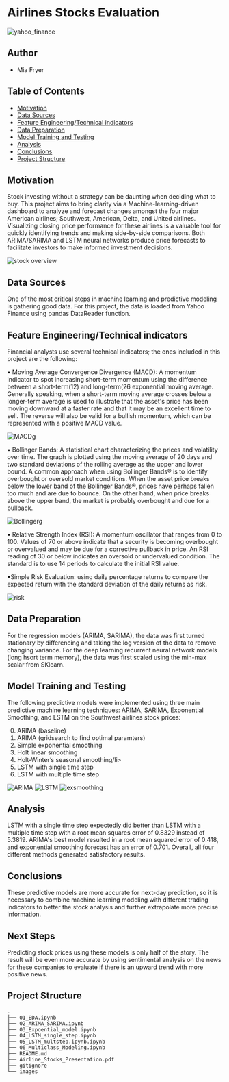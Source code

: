 # Airlines Stocks Evaluation 

![yahoo_finance](/images/yahoo_log.png)

## Author
* Mia Fryer

## Table of Contents
* [Motivation](#Motivation)
* [Data Sources](#Data_Sources)
* [Feature Engineering/Technical indicators](#Feature_Engineering_Technical_indicators)
* [Data Preparation](#data-preparation)
* [Model Training and Testing](#model-training-and-testing)
* [Analysis](#analysis)
* [Conclusions](#conclusions)
* [Project Structure](#project-structure)

## Motivation
Stock investing without a strategy can be daunting when deciding what to buy. This project aims to bring clarity via a Machine-learning-driven dashboard to analyze and forecast changes amongst the four major American airlines; Southwest, American, Delta, and United airlines. Visualizing closing price performance for these airlines is a valuable tool for quickly identifying trends and making side-by-side comparisons. Both ARIMA/SARIMA and LSTM neural networks produce price forecasts to facilitate investors to make informed investment decisions.

![stock overview](./images/overview.png)

## Data Sources
One of the most critical steps in machine learning and predictive modeling is gathering good data. For this project, the data is loaded from Yahoo Finance using pandas DataReader function.

## Feature Engineering/Technical indicators
Financial analysts use several technical indicators; the ones included in this project are the following:

• Moving Average Convergence Divergence (MACD): A momentum indicator to spot increasing short-term momentum using the difference between a short-term(12) and long-term(26 exponential moving average. Generally speaking, when a short-term moving average crosses below a longer-term average is used to illustrate that the asset's price has been moving downward at a faster rate and that it may be an excellent time to sell. The reverse will also be valid for a bullish momentum, which can be represented with a positive MACD value.

![MACDg](./images/macdluv.png)

• Bollinger Bands: A statistical chart characterizing the prices and volatility over time. The graph is plotted using the moving average of 20 days and two standard deviations of the rolling average as the upper and lower bound. A common approach when using Bollinger Bands® is to identify overbought or oversold market conditions. When the asset price breaks below the lower band of the Bollinger Bands®, prices have perhaps fallen too much and are due to bounce. On the other hand, when price breaks above the upper band, the market is probably overbought and due for a pullback.

![Bollingerg](./images/Bollingergsw.png)

• Relative Strength Index (RSI): A momentum oscillator that ranges from 0 to 100. Values of 70 or above indicate that a security is becoming overbought or overvalued and may be due for a corrective pullback in price. An RSI reading of 30 or below indicates an oversold or undervalued condition. The standard is to use 14 periods to calculate the initial RSI value.

•Simple Risk Evaluation: using daily percentage returns to compare the expected return with the standard deviation of the daily returns as risk.

![risk](./images/risk.png)

## Data Preparation
For the regression models (ARIMA, SARIMA), the data was first turned stationary by differencing and taking the log version of the data to remove changing variance. For the deep learning recurrent neural network models (long hsort term memory), the data was first scaled using the min-max scalar from SKlearn.


## Model Training and Testing
The following predictive models were implemented using three main predictive machine learning techniques: ARIMA, SARIMA, Exponential Smoothing, and LSTM on the Southwest airlines stock prices:

<ol start="0">
  <li> ARIMA (baseline)</li>
  <li> ARIMA (gridsearch to find optimal paramters)</li>
  <li>Simple exponential smoothing </li>
  <li>Holt linear smoothing</li>
  <li>Holt-Winter’s seasonal smoothing/li>
  <li>LSTM with single time step</li>
  <li>LSTM with multiple time step</li>
</ol>

![ARIMA](./images/ARIMA.png)
![LSTM](./images/LSTM.png)
![exsmoothing](./images/exsmoothing.png)

## Analysis

LSTM with a single time step expectedly did better than LSTM with a multiple time step with a root mean squares error of 0.8329 instead of 5.3819. ARIMA's best model resulted in a root mean squared error of 0.418, and exponential smoothing forecast has an error of 0.701. Overall, all four different methods generated satisfactory results.

## Conclusions

These predictive models are more accurate for next-day prediction, so it is necessary to combine machine learning modeling with different trading indicators to better the stock analysis and further extrapolate more precise information.

## Next Steps
Predicting stock prices using these models is only half of the story. The result will be even more accurate by using sentimental analysis on the news for these companies to evaluate if there is an upward trend with more positive news.

## Project Structure
```
.
├── 01_EDA.ipynb
├── 02_ARIMA_SARIMA.ipynb 
├── 03_Expoential_model.ipynb  
├── 04_LSTM_single_step.ipynb
├── 05_LSTM_multstep.ipynb.ipynb
├── 06_Multiclass_Modeling.ipynb
├── README.md
├── Airline_Stocks_Presentation.pdf
├── gitignore
└── images
 
   
```
